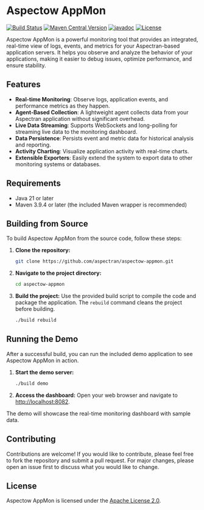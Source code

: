 # Aspectow AppMon

[![Build Status](https://github.com/aspectran/aspectow-appmon/workflows/Java%20CI/badge.svg)](https://github.com/aspectran/aspectow-appmon/actions?query=workflow%3A%22Java+CI%22)
[![Maven Central Version](https://img.shields.io/maven-central/v/com.aspectran/aspectow-appmon)](https://central.sonatype.com/artifact/com.aspectran/aspectow-appmon)
[![javadoc](https://javadoc.io/badge2/com.aspectran/aspectow-appmon/javadoc.svg)](https://javadoc.io/doc/com.aspectran/aspectow-appmon)
[![License](https://img.shields.io/:license-apache-brightgreen.svg)](https://www.apache.org/licenses/LICENSE-2.0.html)


Aspectow AppMon is a powerful monitoring tool that provides an integrated, real-time view of logs, events, and metrics for your Aspectran-based application servers. It helps you observe and analyze the behavior of your applications, making it easier to debug issues, optimize performance, and ensure stability.

## Features

- **Real-time Monitoring**: Observe logs, application events, and performance metrics as they happen.
- **Agent-Based Collection**: A lightweight agent collects data from your Aspectran application without significant overhead.
- **Live Data Streaming**: Supports WebSockets and long-polling for streaming live data to the monitoring dashboard.
- **Data Persistence**: Persists event and metric data for historical analysis and reporting.
- **Activity Charting**: Visualize application activity with real-time charts.
- **Extensible Exporters**: Easily extend the system to export data to other monitoring systems or databases.

## Requirements

- Java 21 or later
- Maven 3.9.4 or later (the included Maven wrapper is recommended)

## Building from Source

To build Aspectow AppMon from the source code, follow these steps:

1.  **Clone the repository:**
    ```sh
    git clone https://github.com/aspectran/aspectow-appmon.git
    ```

2.  **Navigate to the project directory:**
    ```sh
    cd aspectow-appmon
    ```

3.  **Build the project:**
    Use the provided build script to compile the code and package the application. The `rebuild` command cleans the project before building.
    ```sh
    ./build rebuild
    ```

## Running the Demo

After a successful build, you can run the included demo application to see Aspectow AppMon in action.

1.  **Start the demo server:**
    ```sh
    ./build demo
    ```

2.  **Access the dashboard:**
    Open your web browser and navigate to [http://localhost:8082](http://localhost:8082).

The demo will showcase the real-time monitoring dashboard with sample data.

## Contributing

Contributions are welcome! If you would like to contribute, please feel free to fork the repository and submit a pull request. For major changes, please open an issue first to discuss what you would like to change.

## License

Aspectow AppMon is licensed under the [Apache License 2.0](LICENSE.txt).
